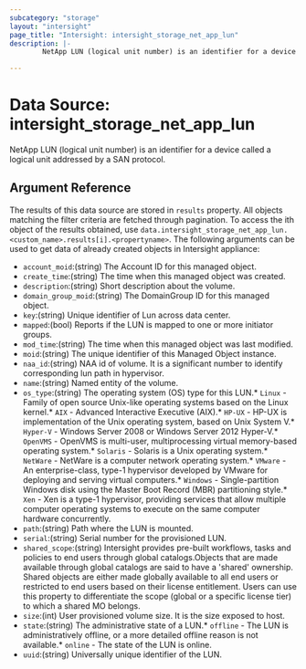 ```yaml
---
subcategory: "storage"
layout: "intersight"
page_title: "Intersight: intersight_storage_net_app_lun"
description: |-
        NetApp LUN (logical unit number) is an identifier for a device called a logical unit addressed by a SAN protocol.

---
```


# Data Source: intersight_storage_net_app_lun
NetApp LUN (logical unit number) is an identifier for a device called a logical unit addressed by a SAN protocol.
## Argument Reference
The results of this data source are stored in `results` property.
All objects matching the filter criteria are fetched through pagination.
To access the ith object of the results obtained, use `data.intersight_storage_net_app_lun.<custom_name>.results[i].<propertyname>`.
The following arguments can be used to get data of already created objects in Intersight appliance:
* `account_moid`:(string) The Account ID for this managed object. 
* `create_time`:(string) The time when this managed object was created. 
* `description`:(string) Short description about the volume. 
* `domain_group_moid`:(string) The DomainGroup ID for this managed object. 
* `key`:(string) Unique identifier of Lun across data center. 
* `mapped`:(bool) Reports if the LUN is mapped to one or more initiator groups. 
* `mod_time`:(string) The time when this managed object was last modified. 
* `moid`:(string) The unique identifier of this Managed Object instance. 
* `naa_id`:(string) NAA id of volume. It is a significant number to identify corresponding lun path in hypervisor. 
* `name`:(string) Named entity of the volume. 
* `os_type`:(string) The operating system (OS) type for this LUN.* `Linux` - Family of open source Unix-like operating systems based on the Linux kernel.* `AIX` - Advanced Interactive Executive (AIX).* `HP-UX` - HP-UX is implementation of the Unix operating system, based on Unix System V.* `Hyper-V` - Windows Server 2008 or Windows Server 2012 Hyper-V.* `OpenVMS` - OpenVMS is multi-user, multiprocessing virtual memory-based operating system.* `Solaris` - Solaris is a Unix operating system.* `NetWare` - NetWare is a computer network operating system.* `VMware` - An enterprise-class, type-1 hypervisor developed by VMware for deploying and serving virtual computers.* `Windows` - Single-partition Windows disk using the Master Boot Record (MBR) partitioning style.* `Xen` - Xen is a type-1 hypervisor, providing services that allow multiple computer operating systems to execute on the same computer hardware concurrently. 
* `path`:(string) Path where the LUN is mounted. 
* `serial`:(string) Serial number for the provisioned LUN. 
* `shared_scope`:(string) Intersight provides pre-built workflows, tasks and policies to end users through global catalogs.Objects that are made available through global catalogs are said to have a 'shared' ownership. Shared objects are either made globally available to all end users or restricted to end users based on their license entitlement. Users can use this property to differentiate the scope (global or a specific license tier) to which a shared MO belongs. 
* `size`:(int) User provisioned volume size. It is the size exposed to host. 
* `state`:(string) The administrative state of a LUN.* `offline` - The LUN is administratively offline, or a more detailed offline reason is not available.* `online` - The state of the LUN is online. 
* `uuid`:(string) Universally unique identifier of the LUN. 
 
